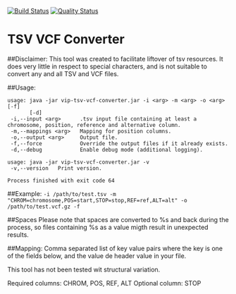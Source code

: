 [![Build Status](https://app.travis-ci.com/molgenis/tsv-vcf-converter.svg?branch=main)](https://app.travis-ci.com/molgenis/tsv-vcf-converter)
[![Quality Status](https://sonarcloud.io/api/project_badges/measure?project=molgenis_tsv-vcf-converter&metric=alert_status)](https://sonarcloud.io/dashboard?id=molgenis_tsv-vcf-converter)

# TSV VCF Converter

##Disclaimer:
This tool was created to facilitate liftover of tsv resources. 
It does very little in respect to special characters, and is not suitable to convert any and all TSV and VCF files.

##Usage:
```
usage: java -jar vip-tsv-vcf-converter.jar -i <arg> -m <arg> -o <arg> [-f]
       [-d]
 -i,--input <arg>      .tsv input file containing at least a chromosome, position, reference and alternative column.
 -m,--mappings <arg>   Mapping for position columns.
 -o,--output <arg>     Output file.
 -f,--force            Override the output files if it already exists.
 -d,--debug            Enable debug mode (additional logging).

usage: java -jar vip-tsv-vcf-converter.jar -v
 -v,--version   Print version.

Process finished with exit code 64
```

##Example:
```-i /path/to/test.tsv -m "CHROM=chromosome,POS=start,STOP=stop,REF=ref,ALT=alt" -o /path/to/test.vcf.gz -f```

##Spaces
Please note that spaces are converted to %s and back during the process, so files containing %s as a value migth result in unexpected results.

##Mapping:
Comma separated list of key value pairs where the key is one of the fields below, and the value de header value in your file.

This tool has not been tested wit structural variation.

Required columns: CHROM, POS, REF, ALT
Optional column: STOP
